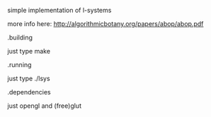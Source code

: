simple implementation of l-systems

more info here: http://algorithmicbotany.org/papers/abop/abop.pdf

.building

just type make 

.running

just type ./lsys

.dependencies

just opengl and (free)glut

